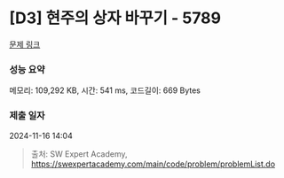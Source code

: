 # [D3] 현주의 상자 바꾸기 - 5789 

[문제 링크](https://swexpertacademy.com/main/code/problem/problemDetail.do?contestProbId=AWYygN36Qn8DFAVm) 

### 성능 요약

메모리: 109,292 KB, 시간: 541 ms, 코드길이: 669 Bytes

### 제출 일자

2024-11-16 14:04



> 출처: SW Expert Academy, https://swexpertacademy.com/main/code/problem/problemList.do